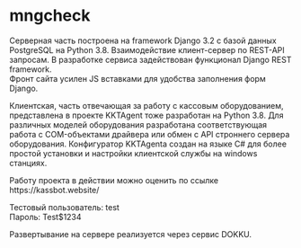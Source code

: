 # mngcheck

Серверная часть построена на framework Django 3.2 с базой данных PostgreSQL на Python 3.8. Взаимодействие клиент-сервер по REST-API запросам.
В разработке сервиса задействован функционал Django REST framework.
<br>
Фронт сайта усилен JS вставками для удобства заполнения форм Django.
<p>
Клиентская, часть отвечающая за работу с кассовым оборудованием, представлена в проекте KKTAgent тоже разработан на Python 3.8. 
Для различных моделей оборудования разработана соответствующая работа с COM-объектами драйвера или обмен с API строннего сервера оборудования.
Конфигуратор KKTAgenta создан на языке С# для более простой установки и настройки клиентской службы на windows станциях. 
</p>
<p>
Работу проекта в действии можно оценить по ссылке 
https://kassbot.website/
</p>
<p>
Тестовый пользователь: test
<br>
Пароль: Test$1234
</p>

Развертывание на сервере реализуется через сервис DOKKU.
